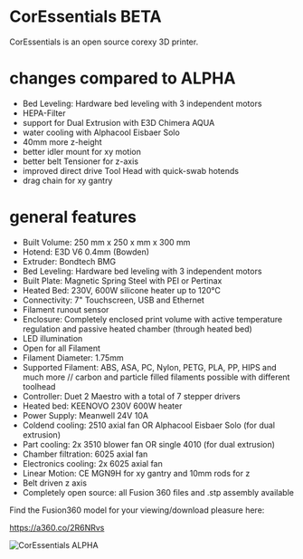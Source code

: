 # CorEssentials BETA
CorEssentials is an open source corexy 3D printer.

# changes compared to ALPHA
- Bed Leveling: Hardware bed leveling with 3 independent motors
- HEPA-Filter
- support for Dual Extrusion with E3D Chimera AQUA
- water cooling with Alphacool Eisbaer Solo
- 40mm more z-height
- better idler mount for xy motion
- better belt Tensioner for z-axis
- improved direct drive Tool Head with quick-swab hotends
- drag chain for xy gantry

# general features
- Built Volume: 250 mm x 250 x mm x 300 mm
- Hotend: E3D V6 0.4mm (Bowden)
- Extruder: Bondtech BMG
- Bed Leveling: Hardware bed leveling with 3 independent motors
- Built Plate: Magnetic Spring Steel with PEI or Pertinax
- Heated Bed: 230V, 600W silicone heater up to 120°C
- Connectivity: 7" Touchscreen, USB and Ethernet
- Filament runout sensor
- Enclosure: Completely enclosed print volume with active temperature regulation and passive heated chamber (through heated bed)
- LED illumination
- Open for all Filament
- Filament Diameter: 1.75mm
- Supported Filament: ABS, ASA, PC, Nylon, PETG, PLA, PP, HIPS and much more // carbon and  particle filled filaments possible with different toolhead
- Controller: Duet 2 Maestro with a total of 7 stepper drivers
- Heated bed: KEENOVO 230V 600W heater
- Power Supply: Meanwell 24V 10A 
- Coldend cooling: 2510 axial fan OR Alphacool Eisbaer Solo (for dual extrusion)
- Part cooling: 2x 3510 blower fan OR single 4010 (for dual extrusion)
- Chamber filtration: 6025 axial fan
- Electronics cooling: 2x 6025 axial fan
- Linear Motion: CE MGN9H for xy gantry and 10mm rods for z
- Belt driven z axis
- Completely open source: all Fusion 360 files and .stp assembly available

Find the Fusion360 model for your viewing/download pleasure here:

https://a360.co/2R6NRvs

![CorEssentials ALPHA](https://raw.githubusercontent.com/MacNite/CorEssentials/beta/Pictures/2.jpg)
